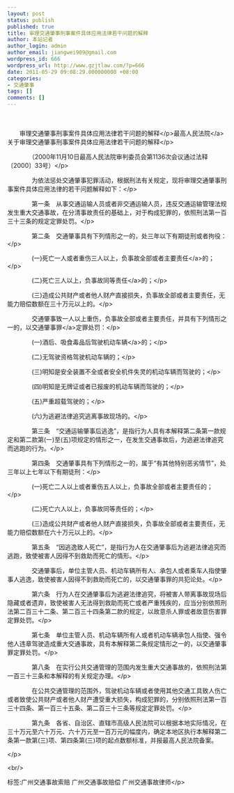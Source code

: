 ```yaml
---
layout: post
status: publish
published: true
title: 审理交通肇事刑事案件具体应用法律若干问题的解释
author: 本站记者
author_login: admin
author_email: jiangwei909@gmail.com
wordpress_id: 666
wordpress_url: http://www.gzjtlaw.com/?p=666
date: 2011-05-29 09:08:29.000000000 +08:00
categories:
- 交通肇事
tags: []
comments: []
---
```

<p><p>　　<p>　　审理交通肇事刑事案件具体应用法律若干问题的解释<&#47;p>最高<a>人民法院<&#47;a>关于审理交通肇事刑事案件具体应用法律若干问题的解释<&#47;p><p>　　　　（2000年11月10日最高人民法院审判委员会第1136次会议通过法释〔2000〕33号）<&#47;p><p>　　　　为依法惩处交通肇事犯罪活动，根据刑法有关规定，现将审理交通肇事刑事案件具体应用法律的若干问题解释如下：<&#47;p><p>　　　　第一条　从事交通运输人员或者非交通运输人员，违反交通运输管理法规发生重大交通事故，在分清事故责任的基础上，对于构成犯罪的，依照刑法第一百三十三条的规定定罪处罚。<&#47;p><p>　　　　第二条　交通肇事具有下列情形之一的，处三年以下有期徒刑或者拘役：<&#47;p><p>　　　　(一)死亡一人或者重伤三人以上，负事故全部或者<a>主要责任<&#47;a>的；<&#47;p><p>　　　　(二)死亡三人以上，负事故<a>同等责任<&#47;a>的；<&#47;p><p>　　　　(三)造成公共财产或者他人财产直接损失，负事故全部或者主要责任，无能力赔偿数额在三十万元以上的。<&#47;p><p>　　　　交通肇事致一人以上重伤，负事故全部或者主要责任，并具有下列情形之一的，以<a>交通肇事罪<&#47;a>定罪处罚：<&#47;p><p>　　　　(一)酒后、吸食毒品后驾驶机动<a>车辆<&#47;a>的；<&#47;p><p>　　　　(二)无驾驶资格驾驶机动车辆的；<&#47;p><p>　　　　(三)明知是安全装置不全或者安全机件失灵的机动车辆而驾驶的；<&#47;p><p>　　　　(四)明知是无牌证或者已报废的机动车辆而驾驶的；<&#47;p><p>　　　　(五)严重超载驾驶的；<&#47;p><p>　　　　(六)为逃避法律追究逃离事故现场的。<&#47;p><p>　　　　第三条　&ldquo;交通运输肇事后逃逸&rdquo;，是指行为人具有本解释第二条第一款规定和第二款第(一)至(五)项规定的情形之一，在发生交通事故后，为逃避法律追究而逃跑的行为。<&#47;p><p>　　　　第四条　交通肇事具有下列情形之一的，属于&ldquo;有其他特别恶劣情节&rdquo;，处三年以上七年以下有期徒刑：<&#47;p><p>　　　　(一)死亡二人以上或者重伤五人以上，负事故全部或者主要责任的；<&#47;p><p>　　　　(二)死亡六人以上，负事故同等责任的；<&#47;p><p>　　　　(三)造成公共财产或者他人财产直接损失，负事故全部或者主要责任，无能力赔偿数额在六十万元以上的。<&#47;p><p>　　　　第五条　&ldquo;因逃逸致人死亡&rdquo;，是指行为人在交通肇事后为逃避法律追究而逃跑，致使被害人因得不到救助而死亡的情形。<&#47;p><p>　　　　交通肇事后，单位主管人员、机动车辆所有人、承包人或者乘车人指使肇事人逃逸，致使被害人因得不到救助而死亡的，以交通肇事罪的共犯论处。<&#47;p><p>　　　　第六条　行为人在交通肇事后为逃避法律追究，将被害人带离事故现场后隐藏或者遗弃，致使被害人无法得到救助而死亡或者严重残疾的，应当分别依照刑法第二百三十二条、第二百三十四条第二款的规定，以故意杀人罪或者故意伤害罪定罪处罚。<&#47;p><p>　　　　第七条　单位主管人员、机动车辆所有人或者机动车辆承包人指使、强令他人违章驾驶造成重大交通事故，具有本解释第二条规定情形之一的，以交通肇事罪定罪处罚。<&#47;p><p>　　　　第八条　在实行公共交通管理的范围内发生重大交通事故的，依照刑法第一百三十三条和本解释的有关规定办理。<&#47;p><p>　　　　在公共交通管理的范围外，驾驶机动车辆或者使用其他交通工具致人伤亡或者致使公共财产或者他人财产遭受重大损失，构成犯罪的，分别依照刑法第一百三十四条、第一百三十五条、第二百三十三条等规定定罪处罚。<&#47;p><p>　　　　第九条　各省、自治区、直辖市高级人民法院可以根据本地实际情况，在三十万元至六十万元、六十万元至一百万元的幅度内，确定本地区执行本解释第二条第一款第(三)项、第四条第(三)项的起点数额标准，并报最高人民法院备案。<br><p><&#47;p><br&#47;><p>标签:广州交通事故索赔 广州交通事故赔偿 广州交通事故律师<&#47;p>
